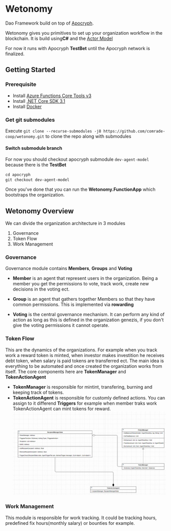 # Wetonomy
Dao Framework build on top of [Apocryph](https://github.com/comrade-coop/apocryph).

Wetonomy gives you primitives to set up your organization workflow in the blockchain. It is build using**C#** and the [Actor Model](https://en.wikipedia.org/wiki/Actor_model)

For now it runs with Apocryph **TestBet** until the Apocryph network is finalized.

## Getting Started

### Prerequisite
- Install [Azure Functions Core Tools v3](https://docs.microsoft.com/en-us/azure/azure-functions/functions-run-local#v2)
- Install [.NET Core SDK 3.1](https://dotnet.microsoft.com/download/dotnet-core/3.1)
- Install [Docker](https://docs.docker.com/install/)

### Get git submodules
Execute `git clone --recurse-submodules -j8 https://github.com/comrade-coop/wetonomy.git` to clone the repo along with submodules
#### Switch submodule branch
For now you should checkout apocryph submodule `dev-agent-model` because there is the **TestBet**
```
cd apocryph
git checkout dev-agent-model
```
Once you've done that you can run the **Wetonomy.FunctionApp** which bootstraps the organization.

## Wetonomy Overview
We can divide the organization architecture in 3 modules
1. Governance
2. Token Flow
3. Work Management

### Governance
Governance module contains **Members**, **Groups** and **Voting**
* **Member** is an agent that represent users in the organization. Being a member you get the permissions to vote, track work, create new decisions in the voting ect.

* **Group** is an agent that gathers together Members so that they have common permissions. This is implemented via **rowarding**

* **Voting** is the central governance mechanism. It can perform any kind of action as long as this is defined in the organization genezis, if you don't give the voting permissions it cannot operate.

### Token Flow
This are the dynamics of the organizations. For example when you track work a reward token is minted, when investor makes investition he receives debt token, when salary is paid tokens are transferred ect.
The main idea is everything to be automated and once created the organization works from itself.
The core components here are **TokenManager** and **TokenActionAgent**
* **TokenManager** is responsible for mintint, transfering, burning and keeping track of tokens.
* **TokenActionAgent** is responsible for customly defined actions. You can assign to it differend **Triggers** for example when member traks work TokenActionAgent can mint tokens for reward.
![alt text](https://github.com/comrade-coop/wetonomy/blob/master/docs/TokenFlow.png "Token Flow Diagram")

### Work Management
This module is responsible for work tracking. It could be tracking hours, predefined fix hours(monthly salary) or bounties for example.
